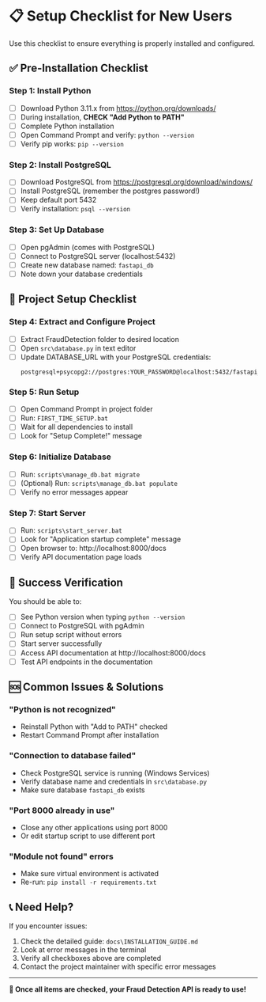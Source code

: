 # 📋 Setup Checklist for New Users

Use this checklist to ensure everything is properly installed and configured.

## ✅ Pre-Installation Checklist

### Step 1: Install Python
- [ ] Download Python 3.11.x from https://python.org/downloads/
- [ ] During installation, **CHECK "Add Python to PATH"**
- [ ] Complete Python installation
- [ ] Open Command Prompt and verify: `python --version`
- [ ] Verify pip works: `pip --version`

### Step 2: Install PostgreSQL
- [ ] Download PostgreSQL from https://postgresql.org/download/windows/
- [ ] Install PostgreSQL (remember the postgres password!)
- [ ] Keep default port 5432
- [ ] Verify installation: `psql --version`

### Step 3: Set Up Database
- [ ] Open pgAdmin (comes with PostgreSQL)
- [ ] Connect to PostgreSQL server (localhost:5432)
- [ ] Create new database named: `fastapi_db`
- [ ] Note down your database credentials

## 🚀 Project Setup Checklist

### Step 4: Extract and Configure Project
- [ ] Extract FraudDetection folder to desired location
- [ ] Open `src\database.py` in text editor
- [ ] Update DATABASE_URL with your PostgreSQL credentials:
  ```
  postgresql+psycopg2://postgres:YOUR_PASSWORD@localhost:5432/fastapi_db
  ```

### Step 5: Run Setup
- [ ] Open Command Prompt in project folder
- [ ] Run: `FIRST_TIME_SETUP.bat`
- [ ] Wait for all dependencies to install
- [ ] Look for "Setup Complete!" message

### Step 6: Initialize Database
- [ ] Run: `scripts\manage_db.bat migrate`
- [ ] (Optional) Run: `scripts\manage_db.bat populate`
- [ ] Verify no error messages appear

### Step 7: Start Server
- [ ] Run: `scripts\start_server.bat`
- [ ] Look for "Application startup complete" message
- [ ] Open browser to: http://localhost:8000/docs
- [ ] Verify API documentation page loads

## 🎯 Success Verification

You should be able to:
- [ ] See Python version when typing `python --version`
- [ ] Connect to PostgreSQL with pgAdmin
- [ ] Run setup script without errors
- [ ] Start server successfully
- [ ] Access API documentation at http://localhost:8000/docs
- [ ] Test API endpoints in the documentation

## 🆘 Common Issues & Solutions

### "Python is not recognized"
- Reinstall Python with "Add to PATH" checked
- Restart Command Prompt after installation

### "Connection to database failed"
- Check PostgreSQL service is running (Windows Services)
- Verify database name and credentials in `src\database.py`
- Make sure database `fastapi_db` exists

### "Port 8000 already in use"
- Close any other applications using port 8000
- Or edit startup script to use different port

### "Module not found" errors
- Make sure virtual environment is activated
- Re-run: `pip install -r requirements.txt`

## 📞 Need Help?

If you encounter issues:
1. Check the detailed guide: `docs\INSTALLATION_GUIDE.md`
2. Look at error messages in the terminal
3. Verify all checkboxes above are completed
4. Contact the project maintainer with specific error messages

---

**🎉 Once all items are checked, your Fraud Detection API is ready to use!**
